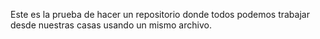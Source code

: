Este es la prueba de hacer un repositorio donde todos podemos trabajar desde nuestras casas usando un mismo archivo.